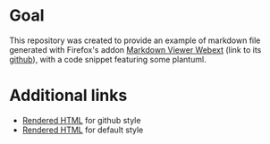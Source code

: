 # Goal
This repository was created to provide an example of markdown file generated with Firefox's addon [Markdown Viewer Webext](https://addons.mozilla.org/en-US/firefox/addon/markdown-viewer-webext/) (link to its [github](https://github.com/KeithLRobertson/markdown-viewer)), with a code snippet featuring some plantuml.

# Additional links
* [Rendered HTML](https://htmlpreview.github.io/?https://github.com/Melandel/sandbox-for-markdown-preview-with-plantuml-support/blob/master/generated-with-default-theme.html) for github style
* [Rendered HTML](https://htmlpreview.github.io/?https://github.com/Melandel/sandbox-for-markdown-preview-with-plantuml-support/blob/master/generated-with-github-theme.html) for default style

